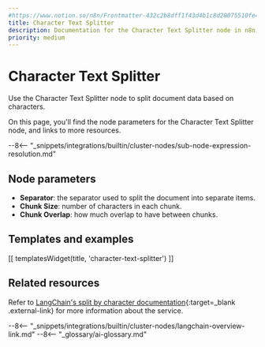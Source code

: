 ```yaml
---
#https://www.notion.so/n8n/Frontmatter-432c2b8dff1f43d4b1c8d20075510fe4
title: Character Text Splitter
description: Documentation for the Character Text Splitter node in n8n, a workflow automation platform. Includes details of operations and configuration, and links to examples and credentials information.
priority: medium
---
```


# Character Text Splitter

Use the Character Text Splitter node to split document data based on characters.

On this page, you'll find the node parameters for the Character Text Splitter node, and links to more resources.

--8<-- "_snippets/integrations/builtin/cluster-nodes/sub-node-expression-resolution.md"

## Node parameters

* **Separator**: the separator used to split the document into separate items.
* **Chunk Size**: number of characters in each chunk.
* **Chunk Overlap**: how much overlap to have between chunks.

## Templates and examples

<!-- see https://www.notion.so/n8n/Pull-in-templates-for-the-integrations-pages-37c716837b804d30a33b47475f6e3780 -->
[[ templatesWidget(title, 'character-text-splitter') ]]

## Related resources

Refer to [LangChain's split by character documentation](https://js.langchain.com/docs/modules/data_connection/document_transformers/text_splitters/character_text_splitter){:target=_blank .external-link} for more information about the service.

--8<-- "_snippets/integrations/builtin/cluster-nodes/langchain-overview-link.md"
--8<-- "_glossary/ai-glossary.md"
